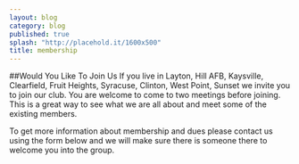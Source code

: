 ```yaml
---
layout: blog
category: blog
published: true
splash: "http://placehold.it/1600x500"
title: membership
---
```




##Would You Like To Join Us
If you live in Layton, Hill AFB, Kaysville, Clearfield, Fruit Heights, Syracuse, Clinton, West Point, Sunset we invite you to join our club. You are welcome to come to two meetings before joining. This is a great way to see what we are all about and meet some of the existing members. 

To get more information about membership and dues please contact us using the form below and we will make sure there is someone there to welcome you into the group.
